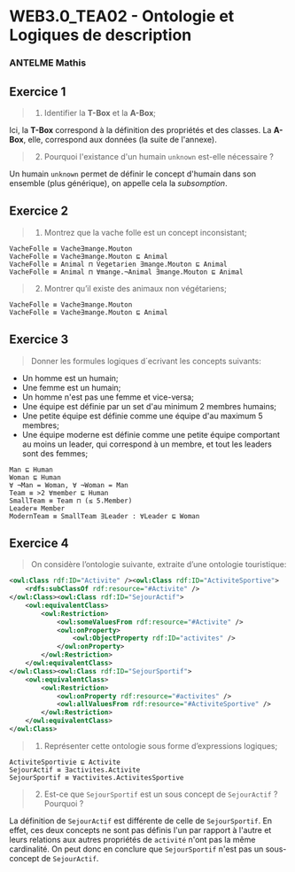 # WEB3.0_TEA02 - Ontologie et Logiques de description

### ANTELME Mathis

## Exercice 1

> 1. Identifier la **T-Box** et la **A-Box**;

Ici, la **T-Box** correspond à la définition des propriétés et des classes. La **A-Box**, elle, correspond aux données (la suite de l'annexe).

> 2. Pourquoi l'existance d'un humain `unknown` est-elle nécessaire ?

Un humain `unknown` permet de définir le concept d'humain dans son ensemble (plus générique), on appelle cela la *subsomption*.

## Exercice 2

> 1. Montrez que la vache folle est un concept inconsistant;

```
VacheFolle ≡ Vache∃mange.Mouton
VacheFolle ≡ Vache∃mange.Mouton ⊑ Animal
VacheFolle ≡ Animal ⊓ Vegetarien ∃mange.Mouton ⊑ Animal
VacheFolle ≡ Animal ⊓ ∀mange.¬Animal ∃mange.Mouton ⊑ Animal
```

> 2. Montrer qu’il existe des animaux non végétariens;

```
VacheFolle ≡ Vache∃mange.Mouton
VacheFolle ≡ Vache∃mange.Mouton ⊑ Animal
```

## Exercice 3

> Donner les formules logiques d´ecrivant les concepts suivants:

- Un homme est un humain;
- Une femme est un humain;
- Un homme n'est pas une femme et vice-versa;
- Une équipe est définie par un set d'au minimum 2 membres humains;
- Une petite équipe est définie comme une équipe d'au maximum 5 membres;
- Une équipe moderne est définie comme une petite équipe comportant au moins un leader, qui correspond à un membre, et tout les leaders sont des femmes;

```
Man ⊑ Human
Woman ⊑ Human
∀ ¬Man = Woman, ∀ ¬Woman = Man
Team ≡ >2 ∀member ⊑ Human
SmallTeam ≡ Team ⊓ (≤ 5.Member)
Leader≡ Member
ModernTeam ≡ SmallTeam ∃Leader : ∀Leader ⊑ Woman
```

## Exercice 4

> On considère l’ontologie suivante, extraite d’une ontologie touristique:

```xml
<owl:Class rdf:ID="Activite" /><owl:Class rdf:ID="ActiviteSportive">
    <rdfs:subClassOf rdf:resource="#Activite" />
</owl:Class><owl:Class rdf:ID="SejourActif">
    <owl:equivalentClass>
        <owl:Restriction>
            <owl:someValuesFrom rdf:resource="#Activite" />
            <owl:onProperty>
                <owl:ObjectProperty rdf:ID="activites" />
            </owl:onProperty>
        </owl:Restriction>
    </owl:equivalentClass>
</owl:Class><owl:Class rdf:ID="SejourSportif">
    <owl:equivalentClass>
        <owl:Restriction>
            <owl:onProperty rdf:resource="#activites" />
            <owl:allValuesFrom rdf:resource="#ActiviteSportive" />
        </owl:Restriction>
    </owl:equivalentClass>
</owl:Class>
```

> 1. Représenter cette ontologie sous forme d’expressions logiques;

```
ActiviteSportivie ⊑ Activite
SejourActif ≡ ∃activites.Activite
SejourSportif ≡ ∀activites.ActivitesSportive
```

> 2. Est-ce que `SejourSportif` est un sous concept de `SejourActif` ? Pourquoi ?

La définition de `SejourActif` est différente de celle de `SejourSportif`. En effet, ces deux concepts ne sont pas définis l'un par rapport à l'autre et leurs relations aux autres propriétés de `activité` n'ont pas la même cardinalité. On peut donc en conclure que `SejourSportif` n'est pas un sous-concept de `SejourActif`.